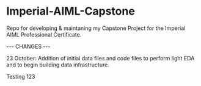 # Imperial-AIML-Capstone
Repo for developing &amp; maintaning my Capstone Project for the Imperial AIML Professional Certificate.


--- CHANGES ---

23 October: Addition of initial data files and code files to perform light EDA and to begin building data infrastructure.

Testing 123

